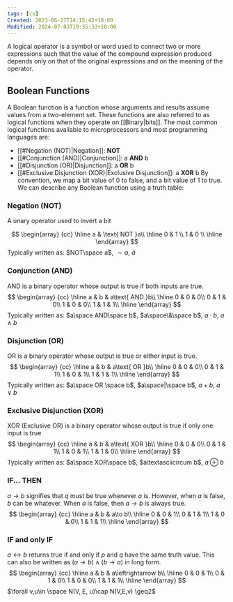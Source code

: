 ```yaml
---
tags: [cs]
Created: 2023-06-27T14:15:42+10:00
Modified: 2024-07-03T19:35:33+10:00
---
```


A logical operator is a symbol or word used to connect two or more expressions such that the value of the compound expression produced depends only on that of the original expressions and on the meaning of the operator.

## Boolean Functions
A Boolean function is a function whose arguments and results assume values from a two-element set. These functions are also referred to as logical functions when they operate on [[Binary|bits]]. The most common logical functions available to microprocessors and most programming languages are:
- [[#Negation (NOT)|Negation]]: **NOT**
- [[#Conjunction (AND)|Conjunction]]: a **AND** b
- [[#Disjunction (OR)|Disjunction]]: a **OR** b
- [[#Exclusive Disjunction (XOR)|Exclusive Disjunction]]: a **XOR** b
By convention, we map a bit value of 0 to false, and a bit value of 1 to true.
We can describe any Boolean function using a truth table:
### Negation (NOT)
A unary operator used to invert a bit

$$ \begin{array} {cc} \hline a  & \text{ NOT }a\\ \hline 0 & 1 \\ 1 & 0 \\ \hline \end{array} $$
Typically written as: $NOT\space a$, $\sim a$, $\bar{a}$
### Conjunction (AND) 
AND is a binary operator whose output is true if both inputs are true.
$$ \begin{array} {cc} \hline a & b & a\text{ AND }b\\ \hline 0 & 0 & 0\\ 0 & 1 & 0\\ 1 & 0 & 0\\ 1 & 1 & 1\\ \hline \end{array} $$
Typically written as: $a\space AND\space b$, $a\space\&\space b$, $a \cdot b$, $a\wedge b$
### Disjunction (OR)
OR is a binary operator whose output is true or either input is true.
$$ \begin{array} {cc} \hline a & b & a\text{ OR }b\\ \hline 0 & 0 & 0\\ 0 & 1 & 1\\ 1 & 0 & 1\\ 1 & 1 & 1\\ \hline \end{array} $$
Typically written as: $a\space OR \space b$, $a\space|\space b$, $a+ b$, $a\vee b$    

### Exclusive Disjunction (XOR)
XOR (Exclusive OR) is a binary operator whose output is true if only one input is true
$$ \begin{array} {cc} \hline a & b & a\text{ XOR }b\\ \hline 0 & 0 & 0\\ 0 & 1 & 1\\ 1 & 0 & 1\\ 1 & 1 & 0\\ \hline \end{array} $$
Typically written as: $a\space XOR\space b$, $a\textasciicircum b$, $a \oplus b$

### IF... THEN
$a\to b$ signifies that $q$ must be true whenever $a$ is. However, when $a$ is false, $b$ can be whatever. When $a$ is false, then $a\to b$ is always true.
$$
 \begin{array} {cc} \hline 
 a & b & a\to b\\ \hline 
 0 & 0 & 1\\ 0 & 1 & 1\\ 
 1 & 0 & 0\\ 1 & 1 & 1\\ \hline \end{array} 
$$
### IF and only IF
$a \leftrightarrow b$ returns true if and only if $p$ and $q$ have the same truth value. This can also be written as $(a\to b)\wedge(b\to a)$ in long form.
$$
 \begin{array} {cc} \hline a & b & a\leftrightarrow b\\ \hline 0 & 0 & 1\\ 0 & 1 & 0\\ 1 & 0 & 0\\ 1 & 1 & 1\\ \hline \end{array} 
$$
$\forall v,u\in \space N(V, E, u)\cap N(V,E,v) \geq2$
